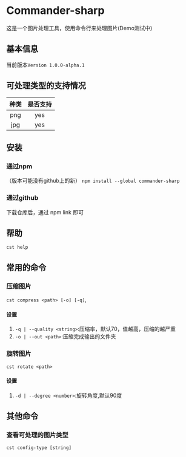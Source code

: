 # Commander-sharp 
这是一个图片处理工具，使用命令行来处理图片(Demo测试中)
## 基本信息
当前版本`Version 1.0.0-alpha.1`
## 可处理类型的支持情况
| 种类  | 是否支持 |
| :---: | :------: |
|  png  |    yes    |
|  jpg  |    yes    |

## 安装
### 通过npm
（版本可能没有github上的新）
`npm install --global commander-sharp`

### 通过github
下载仓库后，通过 npm link 即可

## 帮助
`cst help`

## 常用的命令
### 压缩图片
`cst compress <path> [-o] [-q]`,
#### 设置
1. `-q | --quality <string>`:压缩率，默认70，值越高，压缩的越严重
2. `-o | --out <path>`:压缩完成输出的文件夹

### 旋转图片
`cst rotate <path>`
#### 设置
1. `-d | --degree <number>`:旋转角度,默认90度

## 其他命令
### 查看可处理的图片类型
`cst config-type [string]`